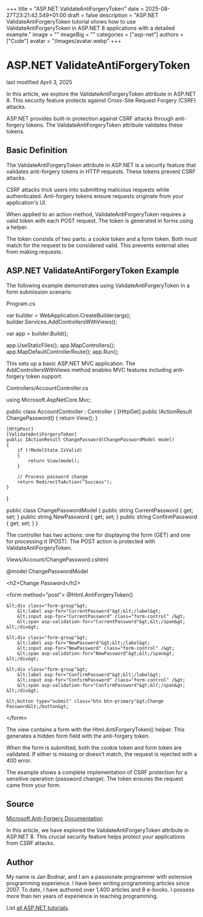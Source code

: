+++
title = "ASP.NET ValidateAntiForgeryToken"
date = 2025-08-27T23:21:42.549+01:00
draft = false
description = "ASP.NET ValidateAntiForgeryToken tutorial shows how to use ValidateAntiForgeryToken in ASP.NET 8 applications with a detailed example."
image = ""
imageBig = ""
categories = ["asp-net"]
authors = ["Cude"]
avatar = "/images/avatar.webp"
+++

# ASP.NET ValidateAntiForgeryToken

last modified April 3, 2025

In this article, we explore the ValidateAntiForgeryToken attribute in ASP.NET 8.
This security feature protects against Cross-Site Request Forgery (CSRF) attacks.

ASP.NET provides built-in protection against CSRF attacks through anti-forgery
tokens. The ValidateAntiForgeryToken attribute validates these tokens.

## Basic Definition

The ValidateAntiForgeryToken attribute in ASP.NET is a security feature that
validates anti-forgery tokens in HTTP requests. These tokens prevent CSRF attacks.

CSRF attacks trick users into submitting malicious requests while authenticated.
Anti-forgery tokens ensure requests originate from your application's UI.

When applied to an action method, ValidateAntiForgeryToken requires a valid
token with each POST request. The token is generated in forms using a helper.

The token consists of two parts: a cookie token and a form token. Both must
match for the request to be considered valid. This prevents external sites from
making requests.

## ASP.NET ValidateAntiForgeryToken Example

The following example demonstrates using ValidateAntiForgeryToken in a form
submission scenario.

Program.cs
  

var builder = WebApplication.CreateBuilder(args);
builder.Services.AddControllersWithViews();

var app = builder.Build();

app.UseStaticFiles();
app.MapControllers();
app.MapDefaultControllerRoute();
app.Run();

This sets up a basic ASP.NET MVC application. The AddControllersWithViews
method enables MVC features including anti-forgery token support.

Controllers/AccountController.cs
  

using Microsoft.AspNetCore.Mvc;

public class AccountController : Controller
{
    [HttpGet]
    public IActionResult ChangePassword()
    {
        return View();
    }

    [HttpPost]
    [ValidateAntiForgeryToken]
    public IActionResult ChangePassword(ChangePasswordModel model)
    {
        if (!ModelState.IsValid)
        {
            return View(model);
        }

        // Process password change
        return RedirectToAction("Success");
    }
}

public class ChangePasswordModel
{
    public string CurrentPassword { get; set; }
    public string NewPassword { get; set; }
    public string ConfirmPassword { get; set; }
}

The controller has two actions: one for displaying the form (GET) and one for
processing it (POST). The POST action is protected with ValidateAntiForgeryToken.

Views/Account/ChangePassword.cshtml
  

@model ChangePasswordModel

&lt;h2&gt;Change Password&lt;/h2&gt;

&lt;form method="post"&gt;
    @Html.AntiForgeryToken()
    
    &lt;div class="form-group"&gt;
        &lt;label asp-for="CurrentPassword"&gt;&lt;/label&gt;
        &lt;input asp-for="CurrentPassword" class="form-control" /&gt;
        &lt;span asp-validation-for="CurrentPassword"&gt;&lt;/span&gt;
    &lt;/div&gt;
    
    &lt;div class="form-group"&gt;
        &lt;label asp-for="NewPassword"&gt;&lt;/label&gt;
        &lt;input asp-for="NewPassword" class="form-control" /&gt;
        &lt;span asp-validation-for="NewPassword"&gt;&lt;/span&gt;
    &lt;/div&gt;
    
    &lt;div class="form-group"&gt;
        &lt;label asp-for="ConfirmPassword"&gt;&lt;/label&gt;
        &lt;input asp-for="ConfirmPassword" class="form-control" /&gt;
        &lt;span asp-validation-for="ConfirmPassword"&gt;&lt;/span&gt;
    &lt;/div&gt;
    
    &lt;button type="submit" class="btn btn-primary"&gt;Change Password&lt;/button&gt;
&lt;/form&gt;

The view contains a form with the Html.AntiForgeryToken() helper.
This generates a hidden form field with the anti-forgery token.

When the form is submitted, both the cookie token and form token are validated.
If either is missing or doesn't match, the request is rejected with a 400 error.

The example shows a complete implementation of CSRF protection for a sensitive
operation (password change). The token ensures the request came from your form.

## Source

[Microsoft Anti-Forgery Documentation](https://learn.microsoft.com/en-us/aspnet/core/security/anti-request-forgery?view=aspnetcore-8.0)

In this article, we have explored the ValidateAntiForgeryToken attribute in ASP.NET 8.
This crucial security feature helps protect your applications from CSRF attacks.

## Author

My name is Jan Bodnar, and I am a passionate programmer with extensive
programming experience. I have been writing programming articles since 2007.
To date, I have authored over 1,400 articles and 8 e-books. I possess more
than ten years of experience in teaching programming.

List [all ASP.NET tutorials](/all/#asp-net).